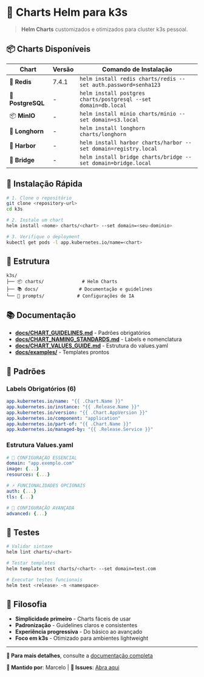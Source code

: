 # 🚀 Charts Helm para k3s

> **Helm Charts** customizados e otimizados para cluster k3s pessoal.

## 📦 **Charts Disponíveis**

| Chart | Versão | Comando de Instalação |
|-------|--------|---------------------|
| 🔴 **Redis** | 7.4.1 | `helm install redis charts/redis --set auth.password=senha123` |
| 🐘 **PostgreSQL** | - | `helm install postgres charts/postgresql --set domain=db.local` |
| 📦 **MinIO** | - | `helm install minio charts/minio --set domain=s3.local` |
| 💾 **Longhorn** | - | `helm install longhorn charts/longhorn` |
| 🚢 **Harbor** | - | `helm install harbor charts/harbor --set domain=registry.local` |
| 🌉 **Bridge** | - | `helm install bridge charts/bridge --set domain=bridge.local` |

## 🚀 **Instalação Rápida**

```bash
# 1. Clone o repositório
git clone <repository-url>
cd k3s

# 2. Instale um chart
helm install <nome> charts/<chart> --set domain=<seu-dominio>

# 3. Verifique o deployment
kubectl get pods -l app.kubernetes.io/name=<chart>
```

## 📁 **Estrutura**

```
k3s/
├── 📦 charts/              # Helm Charts
├── 📚 docs/               # Documentação e guidelines
└── 🤖 prompts/            # Configurações de IA
```

## 📚 **Documentação**

- **[docs/CHART_GUIDELINES.md](./docs/CHART_GUIDELINES.md)** - Padrões obrigatórios
- **[docs/CHART_NAMING_STANDARDS.md](./docs/CHART_NAMING_STANDARDS.md)** - Labels e nomenclatura
- **[docs/CHART_VALUES_GUIDE.md](./docs/CHART_VALUES_GUIDE.md)** - Estrutura do values.yaml
- **[docs/examples/](./docs/examples/)** - Templates prontos

## 🔧 **Padrões**

### **Labels Obrigatórios (6)**
```yaml
app.kubernetes.io/name: "{{ .Chart.Name }}"
app.kubernetes.io/instance: "{{ .Release.Name }}"
app.kubernetes.io/version: "{{ .Chart.AppVersion }}"
app.kubernetes.io/component: "application"
app.kubernetes.io/part-of: "{{ .Chart.Name }}"
app.kubernetes.io/managed-by: "{{ .Release.Service }}"
```

### **Estrutura Values.yaml**
```yaml
# 🚀 CONFIGURAÇÃO ESSENCIAL
domain: "app.exemplo.com"
image: {...}
resources: {...}

# ⚡ FUNCIONALIDADES OPCIONAIS  
auth: {...}
tls: {...}

# 🔧 CONFIGURAÇÃO AVANÇADA
advanced: {...}
```

## 🧪 **Testes**

```bash
# Validar sintaxe
helm lint charts/<chart>

# Testar templates
helm template test charts/<chart> --set domain=test.com

# Executar testes funcionais
helm test <release> -n <namespace>
```

## 🎯 **Filosofia**

- **Simplicidade primeiro** - Charts fáceis de usar
- **Padronização** - Guidelines claros e consistentes  
- **Experiência progressiva** - Do básico ao avançado
- **Foco em k3s** - Otimizado para ambientes lightweight

---

**📖 Para mais detalhes**, consulte a [documentação completa](./docs/README.md)

**🚀 Mantido por**: Marcelo | **📧 Issues**: [Abra aqui](../../issues) 